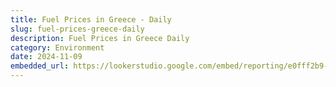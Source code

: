 ```yaml
---
title: Fuel Prices in Greece - Daily
slug: fuel-prices-greece-daily
description: Fuel Prices in Greece Daily
category: Environment
date: 2024-11-09
embedded_url: https://lookerstudio.google.com/embed/reporting/e0fff2b9-68f0-4e64-bbc0-785dc0d723ff/
---
```


